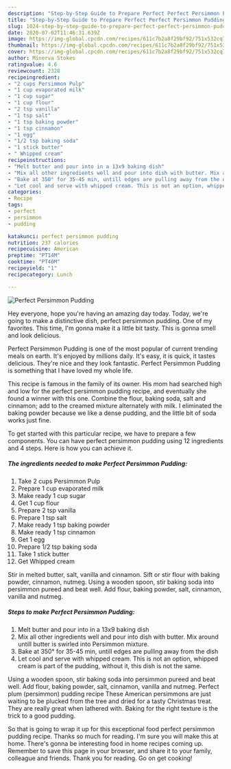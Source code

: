 ```yaml
---
description: "Step-by-Step Guide to Prepare Perfect Perfect Persimmon Pudding"
title: "Step-by-Step Guide to Prepare Perfect Perfect Persimmon Pudding"
slug: 1024-step-by-step-guide-to-prepare-perfect-perfect-persimmon-pudding
date: 2020-07-02T11:46:31.639Z
image: https://img-global.cpcdn.com/recipes/611c7b2a8f29bf92/751x532cq70/perfect-persimmon-pudding-recipe-main-photo.jpg
thumbnail: https://img-global.cpcdn.com/recipes/611c7b2a8f29bf92/751x532cq70/perfect-persimmon-pudding-recipe-main-photo.jpg
cover: https://img-global.cpcdn.com/recipes/611c7b2a8f29bf92/751x532cq70/perfect-persimmon-pudding-recipe-main-photo.jpg
author: Minerva Stokes
ratingvalue: 4.6
reviewcount: 2328
recipeingredient:
- "2 cups Persimmon Pulp"
- "1 cup evaporated milk"
- "1 cup sugar"
- "1 cup flour"
- "2 tsp vanilla"
- "1 tsp salt"
- "1 tsp baking powder"
- "1 tsp cinnamon"
- "1 egg"
- "1/2 tsp baking soda"
- "1 stick butter"
- " Whipped cream"
recipeinstructions:
- "Melt butter and pour into in a 13x9 baking dish"
- "Mix all other ingredients well and pour into dish with butter. Mix around untill butter is swirled into Persimmon mixture."
- "Bake at 350° for 35-45 min, untill edges are pulling away from the dish"
- "Let cool and serve with whipped cream. This is not an option, whipped cream is part of the pudding, without it, this dish is not the same."
categories:
- Recipe
tags:
- perfect
- persimmon
- pudding

katakunci: perfect persimmon pudding 
nutrition: 237 calories
recipecuisine: American
preptime: "PT14M"
cooktime: "PT40M"
recipeyield: "1"
recipecategory: Lunch

---
```



![Perfect Persimmon Pudding](https://img-global.cpcdn.com/recipes/611c7b2a8f29bf92/751x532cq70/perfect-persimmon-pudding-recipe-main-photo.jpg)

Hey everyone, hope you're having an amazing day today. Today, we're going to make a distinctive dish, perfect persimmon pudding. One of my favorites. This time, I'm gonna make it a little bit tasty. This is gonna smell and look delicious.

Perfect Persimmon Pudding is one of the most popular of current trending meals on earth. It's enjoyed by millions daily. It's easy, it is quick, it tastes delicious. They're nice and they look fantastic. Perfect Persimmon Pudding is something that I have loved my whole life.

This recipe is famous in the family of its owner. His mom had searched high and low for the perfect persimmon pudding recipe, and eventually she found a winner with this one. Combine the flour, baking soda, salt and cinnamon; add to the creamed mixture alternately with milk. I eliminated the baking powder because we like a dense pudding, and the little bit of soda works just fine.


To get started with this particular recipe, we have to prepare a few components. You can have perfect persimmon pudding using 12 ingredients and 4 steps. Here is how you can achieve it.

<!--inarticleads1-->

##### The ingredients needed to make Perfect Persimmon Pudding:

1. Take 2 cups Persimmon Pulp
1. Prepare 1 cup evaporated milk
1. Make ready 1 cup sugar
1. Get 1 cup flour
1. Prepare 2 tsp vanilla
1. Prepare 1 tsp salt
1. Make ready 1 tsp baking powder
1. Make ready 1 tsp cinnamon
1. Get 1 egg
1. Prepare 1/2 tsp baking soda
1. Take 1 stick butter
1. Get  Whipped cream


Stir in melted butter, salt, vanilla and cinnamon. Sift or stir flour with baking powder, cinnamon, nutmeg. Using a wooden spoon, stir baking soda into persimmon pureed and beat well. Add flour, baking powder, salt, cinnamon, vanilla and nutmeg. 

<!--inarticleads2-->

##### Steps to make Perfect Persimmon Pudding:

1. Melt butter and pour into in a 13x9 baking dish
1. Mix all other ingredients well and pour into dish with butter. Mix around untill butter is swirled into Persimmon mixture.
1. Bake at 350° for 35-45 min, untill edges are pulling away from the dish
1. Let cool and serve with whipped cream. This is not an option, whipped cream is part of the pudding, without it, this dish is not the same.


Using a wooden spoon, stir baking soda into persimmon pureed and beat well. Add flour, baking powder, salt, cinnamon, vanilla and nutmeg. Perfect plum (persimmon) pudding recipe These American persimmons are just waiting to be plucked from the tree and dried for a tasty Christmas treat. They are really great when lathered with. Baking for the right texture is the trick to a good pudding. 

So that is going to wrap it up for this exceptional food perfect persimmon pudding recipe. Thanks so much for reading. I'm sure you will make this at home. There's gonna be interesting food in home recipes coming up. Remember to save this page in your browser, and share it to your family, colleague and friends. Thank you for reading. Go on get cooking!
